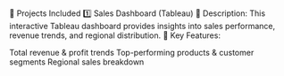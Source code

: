 📌 Projects Included
1️⃣ Sales Dashboard (Tableau)
🔹 Description: This interactive Tableau dashboard provides insights into sales performance, revenue trends, and regional distribution.
🔹 Key Features:

Total revenue & profit trends
Top-performing products & customer segments
Regional sales breakdown
